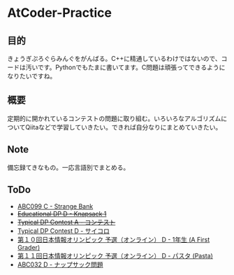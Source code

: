 # AtCoder-Practice

## 目的
きょうぎぷろぐらみんぐをがんばる。C++に精通しているわけではないので、コードは汚いです。Pythonでもたまに書いてます。C問題は頑張ってできるようになりたいですね。

## 概要
定期的に開かれているコンテストの問題に取り組む。いろいろなアルゴリズムについてQiitaなどで学習していきたい。できれば自分なりにまとめていきたい。

## Note
備忘録てきなもの。一応言語別でまとめる。

## ToDo
- [ABC099 C - Strange Bank](https://atcoder.jp/contests/abc099/tasks/abc099_c)
- ~~[Educational DP D - Knapsack 1](https://atcoder.jp/contests/dp/tasks/dp_d)~~
- ~~[Typical DP Contest A - コンテスト](https://atcoder.jp/contests/tdpc/tasks/tdpc_contest)~~
- [Typical DP Contest D - サイコロ](https://atcoder.jp/contests/tdpc/tasks/tdpc_contest)
- [第１０回日本情報オリンピック 予選（オンライン） D - 1年生 (A First Grader)](https://atcoder.jp/contests/joi2011yo/tasks/joi2011yo_d)
- [第１１回日本情報オリンピック 予選（オンライン） D - パスタ (Pasta)](https://atcoder.jp/contests/joi2012yo/tasks/joi2012yo_d)
- [ABC032 D - ナップサック問題](https://atcoder.jp/contests/abc032/tasks/abc032_d)